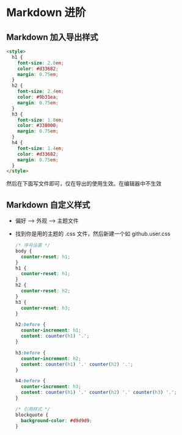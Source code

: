 # Markdown 进阶

## Markdown 加入导出样式

```html
<style>
  h1 {
    font-size: 2.8em;
    color: #d33682;
    margin: 0.75em;
  }
  h2 {
    font-size: 2.4em;
    color: #9b31ea;
    margin: 0.75em;
  }
  h3 {
    font-size: 1.8em;
    color: #338000;
    margin: 0.75em;
  }
  h4 {
    font-size: 1.4em;
    color: #d33682;
    margin: 0.75em;
  }
</style>
```

然后在下面写文件即可，仅在导出的使用生效。在编辑器中不生效

## Markdown 自定义样式

- 偏好 --> 外观 --> 主题文件

- 找到你是用的主题的 .css 文件，然后新建一个如 github.user.css

  ```css
  /* 序号设置 */
  body {
    counter-reset: h1;
  }
  h1 {
    counter-reset: h1;
  }
  h2 {
    counter-reset: h2;
  }
  h3 {
    counter-reset: h3;
  }

  h2:before {
    counter-increment: h1;
    content: counter(h1) '.';
  }

  h3:before {
    counter-increment: h2;
    content: counter(h1) '.' counter(h2) '.';
  }

  h4:before {
    counter-increment: h3;
    content: counter(h1) '.' counter(h2) '.' counter(h3) '.';
  }

  /* 引用样式 */
  blockquote {
    background-color: #d9d9d9;
  }
  ```
